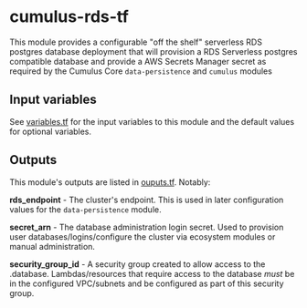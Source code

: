 # cumulus-rds-tf

This module provides a configurable "off the shelf" serverless RDS postgres database deployment that will provision a RDS Serverless postgres compatible database and provide a AWS Secrets Manager secret as required by the Cumulus Core `data-persistence` and `cumulus` modules

## Input variables

See [variables.tf](./variables.tf) for the input variables to this module and the default values for optional variables.

## Outputs

This module's outputs are listed in [ouputs.tf](./outputs.tf).   Notably:

**rds_endpoint** - The cluster's endpoint.  This is used in later configuration values for the `data-persistence` module.

**secret_arn** - The database administration login secret.    Used to provision user databases/logins/configure the cluster via ecosystem modules or manual administration.

**security_group_id** - A security group created to allow access to the .database.  Lambdas/resources that require access to the database *must* be in the configured VPC/subnets and be configured as part of this security group.
